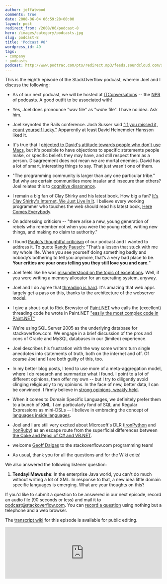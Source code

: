 ```yaml
---
author: jeffatwood
comments: true
date: 2008-06-04 06:59:28+00:00
layout: post
redirect_from: /2008/06/podcast-8
hero: /images/category/podcasts.jpg
slug: podcast-8
title: 'Podcast #8'
wordpress_id: 49
tags:
- company
- podcasts
podcast: http://www.podtrac.com/pts/redirect.mp3/feeds.soundcloud.com/stream/14378533-stack-exchange-stack-overflow-podcast-70.mp3
---
```



This is the eighth episode of the StackOverflow podcast, wherein Joel and I discuss the following:







  * As of our next podcast, we will be hosted at [ITConversations](http://itc.conversationsnetwork.org/index.html) -- the [NPR](http://www.npr.org/) of podcasts. A good outfit to be associated with!

  * Yes, Joel does pronounce "wav file" as "_wohv_ file". I have no idea. Ask him.

  * Joel keynoted the Rails conference. Josh Susser said ["If you missed it, count yourself lucky."](http://blog.hasmanythrough.com/2008/5/31/quick-railsconf-update) Apparently at least David Heinemeier Hansson liked it.

  * It's true that I [objected to David's attitude towards people who don't use Macs](http://www.codinghorror.com/blog/archives/001065.html), but it's possible to have objections to specific statements people make, or specific beliefs they may have, and still respect them as a person. Disagreement does not mean we are mortal enemies. David has a lot of smart, interesting things to say. That just wasn't one of them.

  * "The programming community is larger than any one particular tribe." But why are certain communities more insular and insecure than others? Joel relates this to [cognitive dissonance](http://en.wikipedia.org/wiki/Cognitive_dissonance).

  * I remain a big fan of Clay Shirky and his latest book. How big a fan? [It's Clay Shirky's Internet, We Just Live In It](http://www.codinghorror.com/blog/archives/001122.html). I believe every working programmer who touches the web should read his latest book, [Here Comes Everybody](http://www.amazon.com/exec/obidos/ASIN/1594201536/codinghorror-20).

  * On addressing criticism -- "there arise a new, young generation of rebels who remember not when you were the young rebel, writing new things, and making no claim to authority."

  * I found [Paulo's thoughtful criticism](http://barracadopaulo.blogspot.com/) of our podcast and I wanted to address it. To quote [Randy Pausch](http://www.youtube.com/watch?v=ji5_MqicxSo): "That’s a lesson that stuck with me my whole life. When you see yourself doing something badly and nobody’s bothering to tell you anymore, that’s a very bad place to be. **Your critics are your ones telling you they still love you and care.**" 

  * Joel feels like he was [misunderstood on the topic of exceptions](http://www.joelonsoftware.com/items/2003/10/13.html). Well, if you were writing a memory allocator for an operating system, anyway.

  * Joel and I do agree that [threading is hard](http://blogs.msdn.com/jmstall/archive/2008/01/30/why-threading-is-hard.aspx). It's amazing that web apps largely get a pass on this, thanks to the architecture of the webserver model.

  * I give a shout-out to Rick Brewster of [Paint.NET](http://www.getpaint.net/) who calls the (excellent) threading code he wrote in Paint.NET ["easily the most complex code in Paint.NET"](http://www.codinghorror.com/blog/archives/000169.html)

  * We're using SQL Server 2005 as the underlying database for stackoverflow.com. We engage in a brief discussion of the pros and cons of Oracle and MySQL databases in our (limited) experience.

  * Joel describes his frustration with the way some writers turn single anecdotes into statements of truth, both on the internet and off. Of course Joel and I are both guilty of this, too.

  * In my better blog posts, I tend to use more of a meta-aggregation model, where I do research and summarize what I found. I point to a lot of different opinions, then offer my own -- but I try to diligently avoid clinging religiously to my opinions. In the face of new, better data, I can be convinced. I firmly believe in [strong opinions, weakly held](http://www.codinghorror.com/blog/archives/001124.html).

  * When it comes to Domain Specific Languages, we definitely prefer them to a bunch of XML. I am particularly fond of SQL and Regular Expressions as mini-DSLs -- I believe in embracing the concept of [languages inside languages](http://www.codinghorror.com/blog/archives/000989.html).

  * Joel and I are still very excited about Microsoft's DLR ([IronPython](http://www.codeplex.com/IronPython) and [IronRuby](http://www.ironruby.net/)) as an escape route from the superficial differences between [the Coke and Pepsi of C# and VB.NET](http://www.codinghorror.com/blog/archives/000519.html).

  * welcome [Geoff Dalgas](https://twitter.com/SuperDalgas) to the stackoverflow.com programming team!

  * As usual, thank you for all the questions and for the Wiki edits! 




We also answered the following listener question:







  1. **Tendayi Mawushe**: In the enterprise Java world, you can't do much without writing a lot of XML. In response to that, a new idea little domain specific languages is emerging. What are your thoughts on this?




If you'd like to submit a question to be answered in our next episode, 
record an audio file (90 seconds or less) and mail it to [podcast@stackoverflow.com](mailto:podcast@stackoverflow.com). You can [record a question](http://blog.stackoverflow.com/index.php/2008/05/recording-podcast-questions-using-your-telephone/) using nothing but a telephone and a web browser.



The [transcript wiki](http://stackoverflow.fogbugz.com/default.asp?W6080) for this episode is available for public editing.

<iframe width="100%" height="166" scrolling="no" frameborder="no" src="https://w.soundcloud.com/player/?url=https%3A//api.soundcloud.com/tracks/14378533&amp;color=ff5500&amp;auto_play=false&amp;hide_related=false&amp;show_comments=true&amp;show_user=true&amp;show_reposts=false"></iframe>
